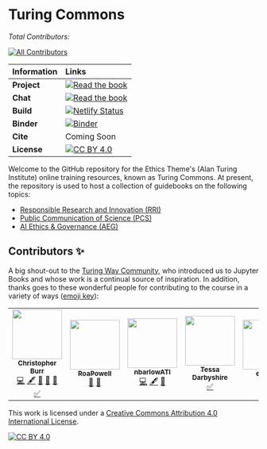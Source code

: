 # Turing Commons

*Total Contributors:*
<!-- ALL-CONTRIBUTORS-BADGE:START - Do not remove or modify this section -->
[![All Contributors](https://img.shields.io/badge/all_contributors-5-orange.svg?style=flat-square)](#contributors-)
<!-- ALL-CONTRIBUTORS-BADGE:END -->

| Information | Links |
| :--- | :--- |
| **Project** | [![Read the book](https://img.shields.io/badge/read-the%20book-blue.svg)](https://turing-commons.netlify.app)|
| **Chat** | [![Read the book](https://img.shields.io/badge/Join%20Slack-yellow.svg)](https://join.slack.com/t/turingcommons/shared_invite/zt-x4a2w041-Lxh1WDQni43M4PTelPFGUQ) |
| **Build** | [![Netlify Status](https://api.netlify.com/api/v1/badges/01447c9a-9d12-4b68-b5fa-8f17a5663667/deploy-status)](https://app.netlify.com/sites/turing-commons/deploys)|
|**Binder**|[![Binder](https://mybinder.org/badge_logo.svg)](https://mybinder.org/v2/gh/chrisdburr/turing-commons/HEAD)|
| **Cite** | Coming Soon |
| **License** | [![CC BY 4.0][cc-by-shield]][cc-by] |

Welcome to the GitHub repository for the Ethics Theme's (Alan Turing Institute) online training resources, known as Turing Commons.
At present, the repository is used to host a collection of guidebooks on the following topics:

- [Responsible Research and Innovation (RRI)](https://turing-commons.netlify.app/rri/index.html)
- [Public Communication of Science (PCS)](https://turing-commons.netlify.app/pvs/index.html)
- [AI Ethics & Governance (AEG)](https://turing-commons.netlify.app/aeg/index.html)

## Contributors ✨

A big shout-out to the [Turing Way Community](https://the-turing-way.netlify.app/welcome), who introduced us to Jupyter Books and whose work is a continual source of inspiration.
In addition, thanks goes to these wonderful people for contributing to the course in a variety of ways ([emoji key](https://allcontributors.org/docs/en/emoji-key)):
<!-- ALL-CONTRIBUTORS-LIST:START - Do not remove or modify this section -->
<!-- prettier-ignore-start -->
<!-- markdownlint-disable -->
<table>
  <tr>
    <td align="center"><a href="https://github.com/chrisdburr"><img src="https://avatars.githubusercontent.com/u/63010234?v=4?s=100" width="100px;" alt=""/><br /><sub><b>Christopher Burr</b></sub></a><br /><a href="https://github.com/chrisdburr/turing-commons/commits?author=chrisdburr" title="Code">💻</a> <a href="#content-chrisdburr" title="Content">🖋</a> <a href="https://github.com/chrisdburr/turing-commons/commits?author=chrisdburr" title="Documentation">📖</a> <a href="#projectManagement-chrisdburr" title="Project Management">📆</a> <a href="#tool-chrisdburr" title="Tools">🔧</a> <a href="#tutorial-chrisdburr" title="Tutorials">✅</a></td>
    <td align="center"><a href="https://github.com/RoaPowell"><img src="https://avatars.githubusercontent.com/u/92020648?v=4?s=100" width="100px;" alt=""/><br /><sub><b>RoaPowell</b></sub></a><br /><a href="#userTesting-RoaPowell" title="User Testing">📓</a> <a href="https://github.com/chrisdburr/turing-commons/pulls?q=is%3Apr+reviewed-by%3ARoaPowell" title="Reviewed Pull Requests">👀</a></td>
    <td align="center"><a href="https://github.com/nbarlowATI"><img src="https://avatars.githubusercontent.com/u/33832774?v=4?s=100" width="100px;" alt=""/><br /><sub><b>nbarlowATI</b></sub></a><br /><a href="https://github.com/chrisdburr/turing-commons/commits?author=nbarlowATI" title="Code">💻</a> <a href="#content-nbarlowATI" title="Content">🖋</a> <a href="#data-nbarlowATI" title="Data">🔣</a></td>
    <td align="center"><a href="https://github.com/tedarbyshire"><img src="https://avatars.githubusercontent.com/u/23381580?v=4?s=100" width="100px;" alt=""/><br /><sub><b>Tessa Darbyshire</b></sub></a><br /><a href="#tutorial-tedarbyshire" title="Tutorials">✅</a></td>
    <td align="center"><a href="https://github.com/ejmoss"><img src="https://avatars.githubusercontent.com/u/93876346?v=4?s=100" width="100px;" alt=""/><br /><sub><b>ejmoss</b></sub></a><br /><a href="#tutorial-ejmoss" title="Tutorials">✅</a></td>
  </tr>
</table>

<!-- markdownlint-restore -->
<!-- prettier-ignore-end -->

<!-- ALL-CONTRIBUTORS-LIST:END -->

This work is licensed under a
[Creative Commons Attribution 4.0 International License][cc-by].

[![CC BY 4.0][cc-by-image]][cc-by]

[cc-by]: http://creativecommons.org/licenses/by/4.0/
[cc-by-image]: https://i.creativecommons.org/l/by/4.0/88x31.png
[cc-by-shield]: https://img.shields.io/badge/License-CC%20BY%204.0-lightgrey.svg